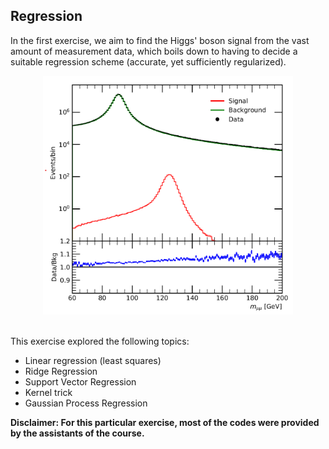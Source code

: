 ## Regression

In the first exercise, we aim to find the Higgs' boson signal from the vast amount of measurement data, 
which boils down to having to decide a suitable regression scheme (accurate, yet sufficiently regularized).

<div style="text-align: center;">
<img src="./Pictures/forMD.png" alt="Higgs' Data" width="400"/>
</div>
<br>

This exercise explored the following topics:
- Linear regression (least squares)
- Ridge Regression
- Support Vector Regression
- Kernel trick
- Gaussian Process Regression

**Disclaimer: For this particular exercise, most of the codes were provided by the assistants of the course.**